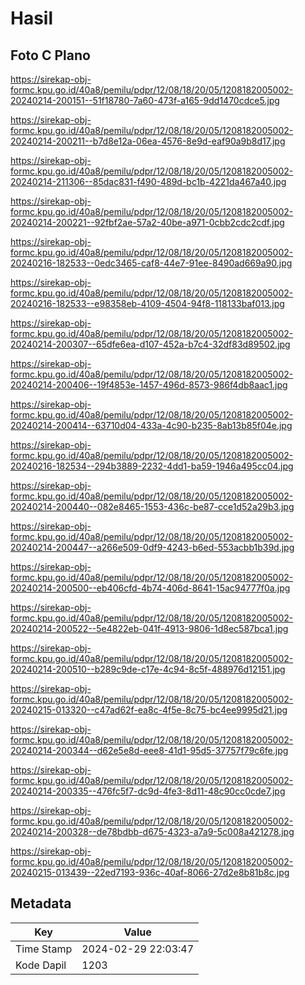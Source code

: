 # Hasil

## Foto C Plano

https://sirekap-obj-formc.kpu.go.id/40a8/pemilu/pdpr/12/08/18/20/05/1208182005002-20240214-200151--51f18780-7a60-473f-a165-9dd1470cdce5.jpg

https://sirekap-obj-formc.kpu.go.id/40a8/pemilu/pdpr/12/08/18/20/05/1208182005002-20240214-200211--b7d8e12a-06ea-4576-8e9d-eaf90a9b8d17.jpg

https://sirekap-obj-formc.kpu.go.id/40a8/pemilu/pdpr/12/08/18/20/05/1208182005002-20240214-211306--85dac831-f490-489d-bc1b-4221da467a40.jpg

https://sirekap-obj-formc.kpu.go.id/40a8/pemilu/pdpr/12/08/18/20/05/1208182005002-20240214-200221--92fbf2ae-57a2-40be-a971-0cbb2cdc2cdf.jpg

https://sirekap-obj-formc.kpu.go.id/40a8/pemilu/pdpr/12/08/18/20/05/1208182005002-20240216-182533--0edc3465-caf8-44e7-91ee-8490ad669a90.jpg

https://sirekap-obj-formc.kpu.go.id/40a8/pemilu/pdpr/12/08/18/20/05/1208182005002-20240216-182533--e98358eb-4109-4504-94f8-118133baf013.jpg

https://sirekap-obj-formc.kpu.go.id/40a8/pemilu/pdpr/12/08/18/20/05/1208182005002-20240214-200307--65dfe6ea-d107-452a-b7c4-32df83d89502.jpg

https://sirekap-obj-formc.kpu.go.id/40a8/pemilu/pdpr/12/08/18/20/05/1208182005002-20240214-200406--19f4853e-1457-496d-8573-986f4db8aac1.jpg

https://sirekap-obj-formc.kpu.go.id/40a8/pemilu/pdpr/12/08/18/20/05/1208182005002-20240214-200414--63710d04-433a-4c90-b235-8ab13b85f04e.jpg

https://sirekap-obj-formc.kpu.go.id/40a8/pemilu/pdpr/12/08/18/20/05/1208182005002-20240216-182534--294b3889-2232-4dd1-ba59-1946a495cc04.jpg

https://sirekap-obj-formc.kpu.go.id/40a8/pemilu/pdpr/12/08/18/20/05/1208182005002-20240214-200440--082e8465-1553-436c-be87-cce1d52a29b3.jpg

https://sirekap-obj-formc.kpu.go.id/40a8/pemilu/pdpr/12/08/18/20/05/1208182005002-20240214-200447--a266e509-0df9-4243-b6ed-553acbb1b39d.jpg

https://sirekap-obj-formc.kpu.go.id/40a8/pemilu/pdpr/12/08/18/20/05/1208182005002-20240214-200500--eb406cfd-4b74-406d-8641-15ac94777f0a.jpg

https://sirekap-obj-formc.kpu.go.id/40a8/pemilu/pdpr/12/08/18/20/05/1208182005002-20240214-200522--5e4822eb-041f-4913-9806-1d8ec587bca1.jpg

https://sirekap-obj-formc.kpu.go.id/40a8/pemilu/pdpr/12/08/18/20/05/1208182005002-20240214-200510--b289c9de-c17e-4c94-8c5f-488976d12151.jpg

https://sirekap-obj-formc.kpu.go.id/40a8/pemilu/pdpr/12/08/18/20/05/1208182005002-20240215-013320--c47ad62f-ea8c-4f5e-8c75-bc4ee9995d21.jpg

https://sirekap-obj-formc.kpu.go.id/40a8/pemilu/pdpr/12/08/18/20/05/1208182005002-20240214-200344--d62e5e8d-eee8-41d1-95d5-37757f79c6fe.jpg

https://sirekap-obj-formc.kpu.go.id/40a8/pemilu/pdpr/12/08/18/20/05/1208182005002-20240214-200335--476fc5f7-dc9d-4fe3-8d11-48c90cc0cde7.jpg

https://sirekap-obj-formc.kpu.go.id/40a8/pemilu/pdpr/12/08/18/20/05/1208182005002-20240214-200328--de78bdbb-d675-4323-a7a9-5c008a421278.jpg

https://sirekap-obj-formc.kpu.go.id/40a8/pemilu/pdpr/12/08/18/20/05/1208182005002-20240215-013439--22ed7193-936c-40af-8066-27d2e8b81b8c.jpg


## Metadata

| Key        | Value               |
| ---------- | ------------------- |
| Time Stamp | 2024-02-29 22:03:47 |
| Kode Dapil | 1203                |



